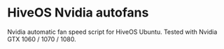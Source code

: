 # HiveOS Nvidia autofans
Nvidia automatic fan speed script for HiveOS Ubuntu. Tested with Nvidia GTX 1060 / 1070 / 1080.
